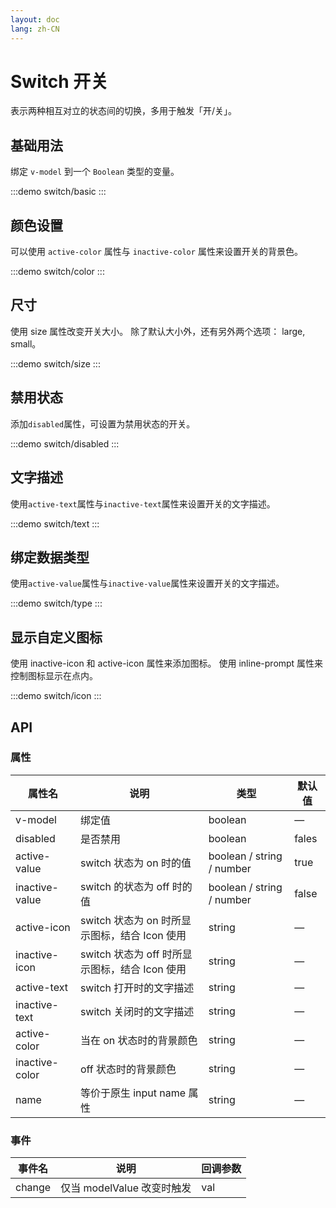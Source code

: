 ```yaml
---
layout: doc
lang: zh-CN
---
```


# Switch 开关

表示两种相互对立的状态间的切换，多用于触发「开/关」。

## 基础用法

绑定 `v-model` 到一个 `Boolean` 类型的变量。

:::demo
switch/basic
:::

## 颜色设置

可以使用 `active-color` 属性与 `inactive-color` 属性来设置开关的背景色。

:::demo
switch/color
:::

## 尺寸

使用 size 属性改变开关大小。 除了默认大小外，还有另外两个选项： large, small。

:::demo
switch/size
:::

## 禁用状态

添加`disabled`属性，可设置为禁用状态的开关。

:::demo
switch/disabled
:::

## 文字描述

使用`active-text`属性与`inactive-text`属性来设置开关的文字描述。

:::demo
switch/text
:::

## 绑定数据类型

使用`active-value`属性与`inactive-value`属性来设置开关的文字描述。

:::demo
switch/type
:::

## 显示自定义图标

使用 inactive-icon 和 active-icon 属性来添加图标。 使用 inline-prompt 属性来控制图标显示在点内。

:::demo
switch/icon
:::

## API

### 属性

| 属性名         | 说明                                           | 类型                      | 默认值 |
| -------------- | ---------------------------------------------- | ------------------------- | ------ |
| v-model        | 绑定值                                         | boolean                   | —      |
| disabled       | 是否禁用                                       | boolean                   | fales  |
| active-value   | switch 状态为 on 时的值                        | boolean / string / number | true   |
| inactive-value | switch 的状态为 off 时的值                     | boolean / string / number | false  |
| active-icon    | switch 状态为 on 时所显示图标，结合 Icon 使用  | string                    | —      |
| inactive-icon  | switch 状态为 off 时所显示图标，结合 Icon 使用 | string                    | —      |
| active-text    | switch 打开时的文字描述                        | string                    | —      |
| inactive-text  | switch 关闭时的文字描述                        | string                    | —      |
| active-color   | 当在 on 状态时的背景颜色                       | string                    | —      |
| inactive-color | off 状态时的背景颜色                           | string                    | —      |
| name           | 等价于原生 input name 属性                     | string                    | —      |

### 事件

| 事件名     | 说明                          | 回调参数 |
|---------|-----------------------------|------|
| change	 | 仅当 modelValue 改变时触发         | val  |
